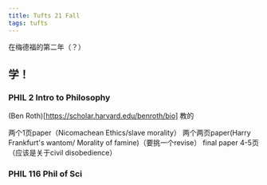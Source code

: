 ```yaml
---
title: Tufts 21 Fall
tags: tufts
---
```


在梅德福的第二年（？）

<!--more-->

## 学！

### PHIL 2 Intro to Philosophy

(Ben Roth)[https://scholar.harvard.edu/benroth/bio] 教的

两个1页paper（Nicomachean Ethics/slave morality） 两个两页paper(Harry Frankfurt's wantom/ Morality of famine)（要挑一个revise） final paper 4-5页（应该是关于civil disobedience）

### PHIL 116 Phil of Sci

